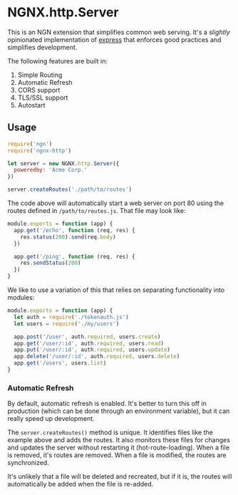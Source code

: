 # NGNX.http.Server

This is an NGN extension that simplifies common web serving. It's a _slightly_
opinionated implementation of [express](http://expressjs.com) that enforces
good practices and simplifies development.

The following features are built in:

1. Simple Routing
1. Automatic Refresh
1. CORS support
1. TLS/SSL support
1. Autostart

## Usage

```js
require('ngn')
require('ngnx-http')

let server = new NGNX.http.Server({
  poweredby: 'Acme Corp.'
})

server.createRoutes('./path/to/routes')
```

The code above will automatically start a web server on port 80 using the
routes defined in `/path/to/routes.js`. That file may look like:

```js
module.exports = function (app) {
  app.get('/echo', function (req, res) {
    res.status(200).send(req.body)
  })

  app.get('/ping', function (req, res) {
    res.sendStatus(200)
  })
}
```

We like to use a variation of this that relies on separating functionality into
modules:

```js
module.exports = function (app) {
  let auth = require('./tokenauth.js')
  let users = require('./my/users')

  app.post('/user', auth.required, users.create)
  app.get('/user/:id', auth.required, users.read)
  app.put('/user/:id', auth.required, users.update)
  app.delete('/user/:id', auth.required, users.delete)
  app.get('/users', users.list)
}
```

### Automatic Refresh

By default, automatic refresh is enabled. It's better to turn this off in
production (which can be done through an environment variable), but it can
really speed up development.

The `server.createRoutes()` method is unique. It identifies files like the
example above and adds the routes. It also monitors these files for changes
and updates the server without restarting it (hot-route-loading).
When a file is removed, it's routes are removed. When a file is modified, the
routes are synchronized.

It's unlikely that a file will be deleted and recreated, but if it is, the
routes will automatically be added when the file is re-added.
